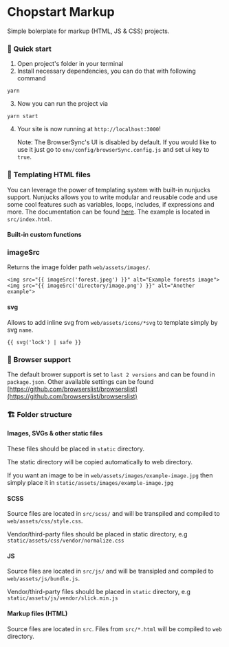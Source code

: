 # Chopstart Markup

Simple bolerplate for markup (HTML, JS & CSS) projects.

### 🚀 Quick start

1. Open project's folder in your terminal
2. Install necessary dependencies, you can do that with following command

```ssh
yarn
```

3. Now you can run the project via

```ssh
yarn start
```

4. Your site is now running at `http://localhost:3000`!

    Note: The BrowserSync's UI is disabled by default. If you would like to use it just go to `env/config/browserSync.config.js` and set ui key to `true`.

### 🔷 Templating HTML files

You can leverage the power of templating system with built-in nunjucks support. Nunjucks allows you to write modular and reusable code and use some cool features such as variables, loops, includes, if expressions and more. The documentation can be found [here](https://mozilla.github.io/nunjucks/templating.html). The example is located in `src/index.html`.

#### Built-in custom functions

### imageSrc

Returns the image folder path `web/assets/images/`.

```
<img src="{{ imageSrc('forest.jpeg') }}" alt="Example forests image">
<img src="{{ imageSrc('directory/image.png') }}" alt="Another example">
```

#### svg

Allows to add inline svg from `web/assets/icons/*svg` to template simply by svg `name`.

```
{{ svg('lock') | safe }}
```

### 🔧 Browser support

The default brower support is set to `last 2 versions` and can be found in `package.json`. Other available settings can be found [https://github.com/browserslist/browserslist](https://github.com/browserslist/browserslist)

### 🏗 Folder structure

#### Images, SVGs & other static files

These files should be placed in `static` directory.

The static directory will be copied automatically to web directory.

If you want an image to be in `web/assets/images/example-image.jpg` then simply place it in `static/assets/images/example-image.jpg`

#### SCSS

Source files are located in `src/scss/` and will be transpiled and compiled to `web/assets/css/style.css`.

Vendor/third-party files should be placed in static directory, e.g `static/assets/css/vendor/normalize.css`

#### JS

Source files are located in `src/js/` and will be transipled and compiled to `web/assets/js/bundle.js`.

Vendor/third-party files should be placed in `static` directory, e.g `static/assets/js/vendor/slick.min.js`

#### Markup files (HTML)

Source files are located in `src`. Files from `src/*.html` will be compiled to `web` directory.
